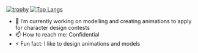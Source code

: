 
[![trophy](https://github-profile-trophy.vercel.app/?username=MertAkkan-RomayaGittim)](https://github.com/MertAkkan-RomayaGittim/github-profile-trophy)
[![Top Langs](https://github-readme-stats.vercel.app/api/top-langs/?username=MertAkkan-RomayaGittim&layout=compact&theme=vision-friendly-dark)](https://github.com/anuraghazra/github-readme-stats)



- 🔭 I’m currently working on modelling and creating animations to apply for character design contests
- 📫 How to reach me: Confidential
- ⚡ Fun fact: I like to design animations and models

